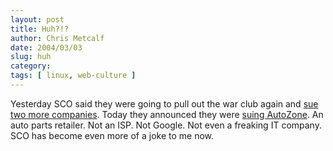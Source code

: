 ```yaml
---
layout: post
title: Huh?!?
author: Chris Metcalf
date: 2004/03/03
slug: huh
category: 
tags: [ linux, web-culture ]
---
```


Yesterday SCO said they were going to pull out the war club again and <a href="http://yro.slashdot.org/article.pl?sid=04/03/03/0112223&mode=thread">sue two more companies</a>.
Today they announced they were <a href="http://yro.slashdot.org/article.pl?sid=04/03/03/1322244&mode=thread" >suing AutoZone</a>. An auto parts retailer. Not an ISP. Not Google. Not even a freaking IT company.
SCO has become even more of a joke to me now.
